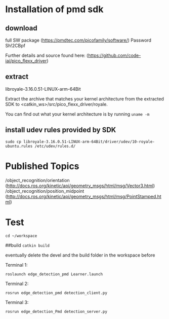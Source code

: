 # Installation of pmd sdk

## download 
full SW package (https://pmdtec.com/picofamily/software/) Password Sh!2CBpf

Further details and source found here: (https://github.com/code-iai/pico_flexx_driver)

## extract
  libroyale-3.16.0.51-LINUX-arm-64Bit
  
  Extract the archive that matches your kernel architecture from the extracted SDK to 
  <catkin_ws>/src/pico_flexx_driver/royale. 
  
  You can find out what your kernel architecture is by running 
  ```uname -m```

## install udev rules provided by SDK
```cd royale
sudo cp libroyale-3.16.0.51-LINUX-arm-64Bit/driver/udev/10-royale-ubuntu.rules /etc/udev/rules.d/
```

# Published Topics

/object_recognition/orientation (http://docs.ros.org/kinetic/api/geometry_msgs/html/msg/Vector3.html)
/object_recognition/position_midpoint (http://docs.ros.org/kinetic/api/geometry_msgs/html/msg/PointStamped.html)


# Test

```cd ~/workspace```

##build 
```catkin build```

eventually delete the devel and the build folder in the workspace before

Terminal 1:

```roslaunch edge_detection_pmd Learner.launch```
 
Terminal 2:

```rosrun edge_detection_pmd detection_client.py```
 
Terminal 3:

```rosrun edge_detection_Pmd detection_server.py```
